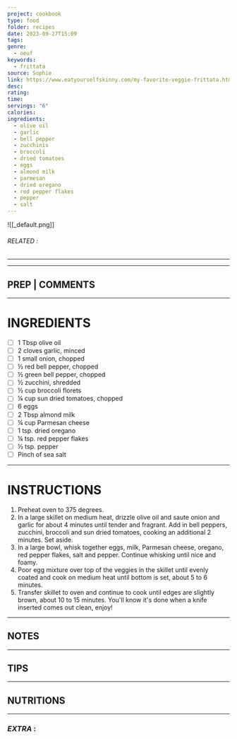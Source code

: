 ```yaml
---
project: cookbook
type: food
folder: recipes
date: 2023-09-27T15:09
tags: 
genre:
  - oeuf
keywords:
  - frittata
source: Sophie
link: https://www.eatyourselfskinny.com/my-favorite-veggie-frittata.html
desc: 
rating: 
time: 
servings: "6"
calories: 
ingredients:
  - olive oil
  - garlic
  - bell pepper
  - zucchinis
  - broccoli
  - dried tomatoes
  - eggs
  - almond milk
  - parmesan
  - dried oregano
  - red pepper flakes
  - pepper
  - salt
---
```


![[_default.png]]
###### *RELATED* : 
---


---
## PREP | COMMENTS



---
# INGREDIENTS

- [ ] 1 Tbsp olive oil
- [ ] 2 cloves garlic, minced
- [ ] 1 small onion, chopped
- [ ] ½ red bell pepper, chopped
- [ ] ½ green bell pepper, chopped
- [ ] ½ zucchini, shredded
- [ ] ½ cup broccoli florets
- [ ] ¼ cup sun dried tomatoes, chopped
- [ ] 6 eggs
- [ ] 2 Tbsp almond milk
- [ ] ¼ cup Parmesan cheese
- [ ] 1 tsp. dried oregano
- [ ] ¼ tsp. red pepper flakes
- [ ] ½ tsp. pepper
- [ ] Pinch of sea salt

---
# INSTRUCTIONS

1. Preheat oven to 375 degrees.
2. In a large skillet on medium heat, drizzle olive oil and saute onion and garlic for about 4 minutes until tender and fragrant. Add in bell peppers, zucchini, broccoli and sun dried tomatoes, cooking an additional 2 minutes. Set aside.
3. In a large bowl, whisk together eggs, milk, Parmesan cheese, oregano, red pepper flakes, salt and pepper. Continue whisking until nice and foamy.
4. Poor egg mixture over top of the veggies in the skillet until evenly coated and cook on medium heat until bottom is set, about 5 to 6 minutes.
5. Transfer skillet to oven and continue to cook until edges are slightly brown, about 10 to 15 minutes. You'll know it's done when a knife inserted comes out clean, enjoy!

---
## NOTES



---
## TIPS



---
## NUTRITIONS



---
### *EXTRA* :



